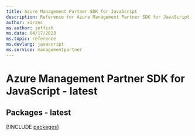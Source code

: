 ```yaml
---
title: Azure Management Partner SDK for JavaScript
description: Reference for Azure Management Partner SDK for JavaScript
author: xirzec
ms.author: jeffish
ms.data: 04/17/2023
ms.topic: reference
ms.devlang: javascript
ms.service: managementpartner
---
```

# Azure Management Partner SDK for JavaScript - latest
## Packages - latest
[!INCLUDE [packages](management-partner-index.md)]
